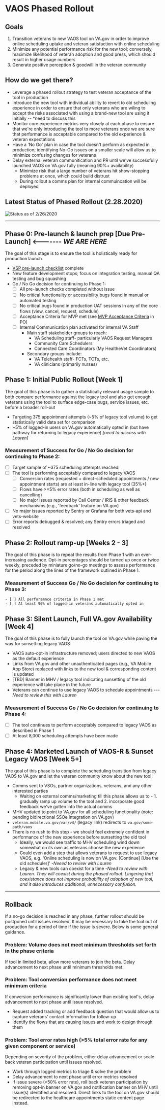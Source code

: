 # VAOS Phased Rollout

## Goals
1. Transition veterans to new VAOS tool on VA.gov in order to improve online scheduling uptake and veteran satisfaction with online scheduling
2. Minimize any potential performance risk for the new tool; conversely, maximize likelihood of veteran adoption and good press, which should result in higher usage numbers
3. Generate positive perception & goodwill in the veteran community

## How do we get there?
- Leverage a phased rollout strategy to test veteran acceptance of the tool in production
- Introduce the new tool with individual ability to revert to old scheduling experience in order to ensure that only veterans who are wiling to accept the risks associated with using a brand-new tool are using it initially -- *need to discuss this
- Monitor core experience metrics very closely at each phase to ensure that we're only introducing the tool to more veterans once we are sure that performance is acceptable compared to the old experience & veteran expectations
- Have a 'No Go' plan in case the tool doesn't perform as expected in production; identifying No-Go issues on a smaller scale will allow us to minimize confusing changes for veterans
- Delay external veteran communitication and PR until we've successfully launched VAOS on VA.gov fully (meaning 90%+ availability)
    - Minimize risk that a large number of veterans hit show-stopping problems at once, which could build distrust
    - During rollout a comms plan for internal commuincation will be deployed


## Latest Status of Phased Rollout (2.28.2020)
![Status as of 2/26/2020](https://github.com/department-of-veterans-affairs/va.gov-team/blob/master/products/health-care/appointments/va-online-scheduling/product/Timeline_2.28.20.png)


-----

## Phase 0: Pre-launch & launch prep [Due Pre-Launch] <------- *WE ARE HERE*
The goal of this stage is to ensure the tool is holistically ready for production launch
- [VSP pre-launch checklist](https://github.com/department-of-veterans-affairs/va.gov-team/blob/master/products/health-care/appointments/va-online-scheduling/product/Product%20Dev%20Checklist%20-%20VAOS%20MVP.md) complete
- New feature development stops; focus on integration testing, manual QA testing and bug squashing
- Go / No Go decision for continuing to Phase 1:
  - [ ] All pre-launch checks completed without issue
  - [ ] No critical functionality or accessibility bugs found in manual or automated testing
  - [ ] No critical bugs found in production UAT sessions in any of the core flows (view, cancel, request, schedule)
  - [ ] Acceptance Criteria for MVP met (see [MVP Acceptance Criteria](https://github.com/department-of-veterans-affairs/va.gov-team/blob/master/products/health-care/appointments/README.md#acceptance-criteria) in PO)
  - [ ] Internal Communication plan activated for internal VA Staff
    - Main staff stakeholder groups to reach: 
        - VA Scheduling staff- particularly VAOS Request Managers
        - Community Care Schedulers
        - Connected Care Coordinators (My HealtheVet Coordinators)
    - Secondary groups include:
        - VA Telehealth staff- FCTs, TCTs, etc.
        - VA clinicians (primarily nurses)

## Phase 1: Initial Public Rollout [Week 1]
The goal of this phase is to gather a statistically relevant usage sample to both compare performance against the legacy tool and also get enough veterans using the tool to surface edge-case bugs, service issues, etc. before a broader roll-out
- Targeting 375 appointment attempts (~5% of legacy tool volume) to get statistically valid data set for comparison
- ~5% of logged-in users on VA.gov automatically opted in (but have pathway for returning to legacy experience) *[need to discuss with Lauren]*

### Measurement of Success for Go / No Go decision for continuing to Phase 2:
  - [ ] Target sample of ~375 scheduling attempts reached
  - [ ] The tool is performing acceptably compared to legacy VAOS
    - [ ] Conversion rates (requested + direct-scheduled appointments / new appointment starts) are at least in-line with legacy tool (35%+)
    - [ ] Flows have >=5% error rates (both in scheduling as well as cancelling)
    - [ ] No major issues reported by Call Center / IRIS & other feedback mechanisms (e.g., 'feedback' feature on VA.gov)
  - [ ] No major issues reported by Sentry or Grafana for both vets-api and vets-website
  - [ ] Error reports debugged & resolved; any Sentry errors triaged and resolved
  
 ## Phase 2: Rollout ramp-up [Weeks 2 - 3]
The goal of this phase is to repeat the results from Phase 1 with an ever-increasing audience. Opt-in percentages should be turned up once or twice weekly, preceded by miniature go/no-go meetings to assess performance for the period along the lines of the framework outlined in Phase 1.

### Measurement of Success Go / No Go decision for continuing to Phase 3:
    - [ ] All perforamnce criteria in Phase 1 met
    - [ ] At least 90% of logged-in veterans automatically opted in

## Phase 3: Silent Launch, Full VA.gov Availability [Week 4]
The goal of this phase is to fully launch the tool on VA.gov while paving the way for sunsetting legacy VAOS
- VAOS auto-opt-in infrastructure removed; users directed to new VAOS as the default experience
- Links from VA.gov and other unauthenticated pages (e.g., VA Mobile App Store) replaced with links to the new tool & corresponding content is updated
- [TBD] Banner in MHV / legacy tool indicating sunsetting of the old experience will take place in the future
- Veterans can continue to use legacy VAOS to schedule appointments ---*Need to review this with Lauren*

### Measurement of Success Go / No Go decision for continuing to Phase 4:
  - [ ] The tool continues to perform acceptably compared to legacy VAOS as described in Phase 1
  - [ ] At least 8,000 scheduling attempts have been made

## Phase 4: Marketed Launch of VAOS-R & Sunset Legacy VAOS [Week 5+]
The goal of this phase is to complete the scheduling transition from legacy VAOS to VA.gov and let the veteran community know about the new tool
- Comms sent to VSOs, partner organizations, veterans, and any other interested parties
  - Waiting on external comms/marketing till this phase allows us to - 1. gradually ramp up volume to the tool and 2. incorporate  good feedback we've gotten into the actual comms
- MHV updated to point to VA.gov for all scheduling functionality (note: pending bidirectional SSOe integration on VA.gov)
- `veteran.mobile.va.gov/var/v4/` (legacy link) redirects to `va.gov/some-path/vaos`
- There is no rush to this step - we should feel extremely confident in performance of the new experience before sunsetting the old tool
  - Ideally, we would see traffic to MHV scheduling wind down somewhat on its own as veterans choose the new experience
  - Could even add a step that allows veterans to request to use legacy VAOS, e.g. 'Online scheduling is now on VA.gov. [Continue] [Use the old scheduler]' -*Neeed to review with Lauren*
  - Legacy & new tools can coexist for a time -*Need to review with Lauren. They will coexist during the phased rollout. Lingering that coexistance does not improve probability of adoption of new tool, and it also introduces additional, unnecessary confusion.*
  
-----

## Rollback
If a no-go decision is reached in any phase, further rollout should be postponed until issues resolved. It may be necessary to take the tool out of production for a period of time if the issue is severe. Below is some general guidance.

### Problem: Volume does not meet minimum thresholds set forth in the phase criteria
If tool in limited beta, allow more veterans to join the beta. Delay advancement to next phase until minimum thresholds met.

### Problem: Tool conversion performance does not meet minimum criteria
If conversion performance is significantly lower than existing tool's, delay advancement to next phase until issue resolved.
- Request added tracking or add feedback question that would allow us to capture veterans' contact information for follow-up
- Identify the flows that are causing issues and work to design through them

### Problem: Tool error rates high (>5% total error rate for any given component or service)
Depending on severity of the problem, either delay advancement or scale back veteran participation until issues resolved.
- Work through logged metrics to triage & solve the problem
- Delay advancement to next phase until error metrics resolved
- If issue severe (>50% error rate), roll back veteran participation by removing opt-in banner on VA.gov and notification banner on MHV until issue(s) identified and resolved. Direct links to the tool on VA.gov should be redirected to the healthcare appointments static content page instead.
